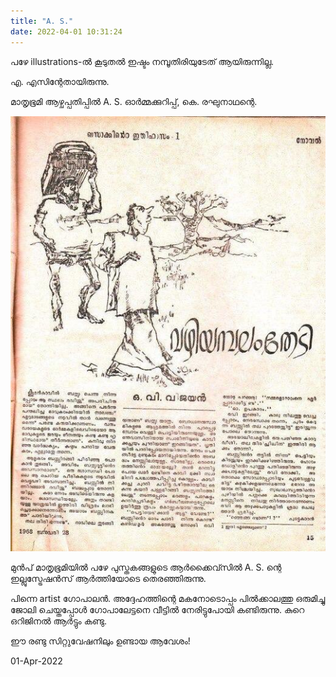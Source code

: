 ```yaml
---
title: "A. S."
date: 2022-04-01 10:31:24
---
```


പഴേ illustrations-ൽ കൂടുതൽ ഇഷ്ടം നമ്പൂതിരിയുടേത്‌‌ ആയിരുന്നില്ല.

എ. എസിന്റേതായിരുന്നു.

മാതൃഭൂമി ആഴ്ചപ്പതിപ്പിൽ A. S. ഓർമ്മക്കുറിപ്പ്, കെ. രഘുനാഥന്റെ.

![khasak](E0B39980-10C4-4546-AD23-04DD5158712B.jpeg)

മുൻപ് മാതൃഭൂമിയിൽ പഴേ പുസ്തകങ്ങളുടെ ആർക്കൈവ്സിൽ A. S. ന്റെ ഇല്ലുസ്ട്രേഷൻസ് ആർത്തിയോടെ തെരഞ്ഞിരുന്നു.

പിന്നെ artist ഗോപാലൻ. അദ്ദേഹത്തിന്റെ മകനോടൊപ്പം പിൽക്കാലത്തു ഒരുമിച്ചു ജോലി ചെയ്തപ്പോൾ ഗോപാലേട്ടനെ വീട്ടിൽ നേരിട്ടുപോയി കണ്ടിരുന്നു. കുറെ ഒറിജിനൽ ആർട്ടും കണ്ടു.

ഈ രണ്ടു സിറ്റുവേഷനിലും ഉണ്ടായ ആവേശം!

01-Apr-2022
